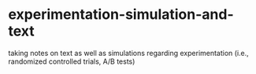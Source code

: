 # experimentation-simulation-and-text

taking notes on text as well as simulations regarding experimentation (i.e., randomized controlled trials, A/B tests)
